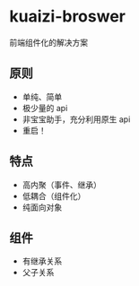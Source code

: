 # kuaizi-broswer
前端组件化的解决方案

## 原则
+ 单纯、简单
+ 极少量的 api
+ 非宝宝助手，充分利用原生 api
+ 重启！

## 特点
+ 高内聚（事件、继承）
+ 低耦合（组件化）
+ 纯面向对象

## 组件
+ 有继承关系
+ 父子关系
